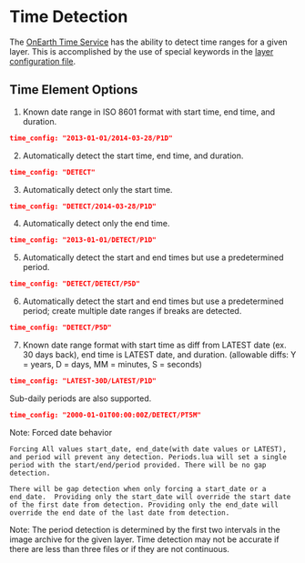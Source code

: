 # Time Detection

The [OnEarth Time Service](../src/modules/time_service/utils/README.md) has the ability to detect time ranges for a given layer.  This is accomplished by the use of special keywords in the [layer configuration file](configuration.md).

## Time Element Options

1) Known date range in ISO 8601 format with start time, end time, and duration.
```json
time_config: "2013-01-01/2014-03-28/P1D"
```

2) Automatically detect the start time, end time, and duration.
```json
time_config: "DETECT"
```

3) Automatically detect only the start time.
```json
time_config: "DETECT/2014-03-28/P1D"
```

4) Automatically detect only the end time.
```json
time_config: "2013-01-01/DETECT/P1D"
```

5) Automatically detect the start and end times but use a predetermined period.
```json
time_config: "DETECT/DETECT/P5D"
```

6) Automatically detect the start and end times but use a predetermined period; create multiple date ranges if breaks are detected.
```json
time_config: "DETECT/P5D"
```

7) Known date range format with start time as diff from LATEST date (ex. 30 days back), end time is LATEST date, and duration. (allowable diffs: Y = years, D = days, MM = minutes, S = seconds)
```json
time_config: "LATEST-30D/LATEST/P1D"
```

Sub-daily periods are also supported.
```json
time_config: "2000-01-01T00:00:00Z/DETECT/PT5M"
```

Note: Forced date behavior

    Forcing All values start_date, end_date(with date values or LATEST), and period will prevent any detection. Periods.lua will set a single period with the start/end/period provided. There will be no gap detection. 

    There will be gap detection when only forcing a start_date or a end_date.  Providing only the start_date will override the start date of the first date from detection. Providing only the end_date will override the end date of the last date from detection. 

Note: The period detection is determined by the first two intervals in the image archive for the given layer. Time detection may not be accurate if there are less than three files or if they are not continuous.

